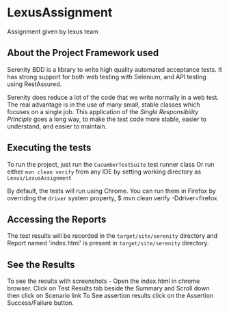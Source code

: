 # LexusAssignment
Assignment given by lexus team

## About the Project Framework used

Serenity BDD is a library to write high quality automated acceptance tests.
It has strong support for both web testing with Selenium, and API testing using RestAssured.

Serenity does reduce a lot of the code that we write normally in a web test. 
The real advantage is in the use of many small, stable classes which focuses on a single job.
This application of the _Single Responsibility Principle_ goes a long way,
to make the test code more stable, easier to understand, and easier to maintain.

## Executing the tests
To run the project, just run the `CucumberTestSuite` test runner class
Or run either `mvn clean verify` from any IDE by setting working directory as `Lexus/LexusAssignment`

By default, the tests will run using Chrome.
You can run them in Firefox by overriding the `driver` system property,
$ mvn clean verify -Ddriver=firefox

## Accessing the Reports
The test results will be recorded in the `target/site/serenity` directory and
Report named 'index.html' is present in `target/site/serenity` directory.

## See the Results
To see the results with screenshots -
Open the index.html in chrome browser.
Click on Test Results tab beside the Summary and Scroll down then click on Scenario link
To See assertion results click on the Assertion Success/Failure button.

